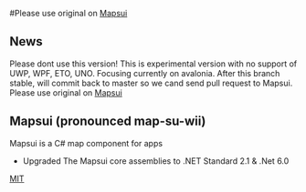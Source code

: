 #Please use original on [Mapsui](https://github.com/Mapsui/Mapsui)

## News
Please dont use this version!
This is experimental version with no support of UWP, WPF, ETO, UNO.
Focusing currently on avalonia. 
After this branch stable, will commit back to master so we cand send pull request to Mapsui.
Please use original on [Mapsui](https://github.com/Mapsui/Mapsui)

## Mapsui (pronounced map-su-wii)

Mapsui is a C# map component for apps
- Upgraded The Mapsui core assemblies to .NET Standard 2.1 & .Net 6.0


[MIT](LICENSE)


